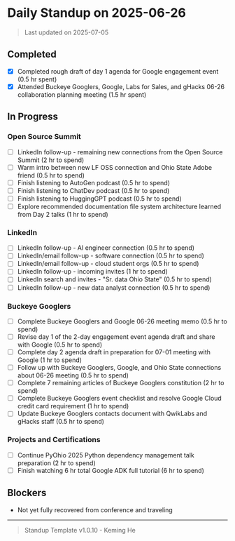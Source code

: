 # Daily Standup on 2025-06-26

> Last updated on 2025-07-05

## Completed

- [x] Completed rough draft of day 1 agenda for Google engagement event (0.5 hr spent)
- [x] Attended Buckeye Googlers, Google, Labs for Sales, and gHacks 06-26 collaboration planning meeting (1.5 hr spent)

## In Progress

### Open Source Summit

- [ ] LinkedIn follow-up - remaining new connections from the Open Source Summit (2 hr to spend)
- [ ] Warm intro between new LF OSS connection and Ohio State Adobe friend (0.5 hr to spend)
- [ ] Finish listening to AutoGen podcast (0.5 hr to spend)
- [ ] Finish listening to ChatDev podcast (0.5 hr to spend)
- [ ] Finish listening to HuggingGPT podcast (0.5 hr to spend)
- [ ] Explore recommended documentation file system architecture learned from Day 2 talks (1 hr to spend)

### LinkedIn

- [ ] LinkedIn follow-up - AI engineer connection (0.5 hr to spend)
- [ ] LinkedIn/email follow-up - software connection (0.5 hr to spend)
- [ ] LinkedIn/email follow-up - cloud student orgs (0.5 hr to spend)
- [ ] LinkedIn follow-up - incoming invites (1 hr to spend)
- [ ] LinkedIn search and invites - "Sr. data Ohio State" (0.5 hr to spend)
- [ ] LinkedIn follow-up - new data analyst connection (0.5 hr to spend)

### Buckeye Googlers

- [ ] Complete Buckeye Googlers and Google 06-26 meeting memo (0.5 hr to spend)
- [ ] Revise day 1 of the 2-day engagement event agenda draft and share with Google (0.5 hr to spend)
- [ ] Complete day 2 agenda draft in preparation for 07-01 meeting with Google (1 hr to spend)
- [ ] Follow up with Buckeye Googlers, Google, and Ohio State connections about 06-26 meeting (0.5 hr to spend)
- [ ] Complete 7 remaining articles of Buckeye Googlers constitution (2 hr to spend)
- [ ] Complete Buckeye Googlers event checklist and resolve Google Cloud credit card requirement (1 hr to spend)
- [ ] Update Buckeye Googlers contacts document with QwikLabs and gHacks staff (0.5 hr to spend)

### Projects and Certifications

- [ ] Continue PyOhio 2025 Python dependency management talk preparation (2 hr to spend)
- [ ] Finish watching 6 hr total Google ADK full tutorial (6 hr to spend)

## Blockers

- Not yet fully recovered from conference and traveling

---

> Standup Template v1.0.10 - Keming He
